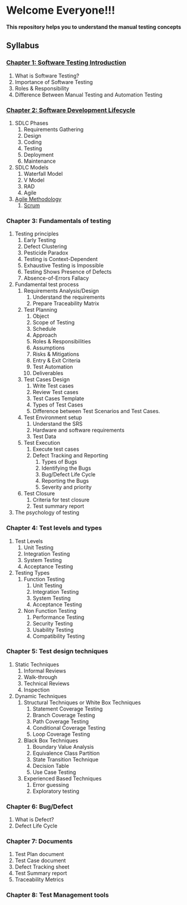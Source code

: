 # Welcome Everyone!!!


**This repository helps you to understand the manual testing concepts**

## Syllabus
### [Chapter 1: Software Testing Introduction](chapter1/software_testing_intro.md)
1. What is Software Testing?
2. Importance of Software Testing
3. Roles & Responsibility 
4. Difference Between Manual Testing and Automation Testing

### [Chapter 2: Software Development Lifecycle](chapter2/SDLC_phases_model.md)
1. SDLC Phases 
   1. Requirements Gathering
   2. Design
   3. Coding
   4. Testing
   5. Deployment
   6. Maintenance
2. SDLC Models 
   1. Waterfall Model
   2. V Model 
   3. RAD
   4. Agile
3. [Agile Methodology](chapter2/agile.md)
   1. [Scrum](chapter2/scrum.md)
   
### Chapter 3: Fundamentals of testing
1. Testing principles 
   1. Early Testing
   2. Defect Clustering
   3. Pesticide Paradox
   4. Testing is Context-Dependent
   5. Exhaustive Testing is Impossible
   6. Testing Shows Presence of Defects
   7. Absence-of-Errors Fallacy
2. Fundamental test process 
   1. Requirements Analysis/Design 
      1. Understand the requirements 
      2. Prepare Traceability Matrix
   2. Test Planning 
      1. Object 
      2. Scope of Testing
      3. Schedule
      4. Approach 
      5. Roles & Responsibilities 
      6. Assumptions
      7. Risks & Mitigations
      8. Entry & Exit Criteria
      9. Test Automation
      10. Deliverables
   3. Test Cases Design
      1. Write Test cases 
      2. Review Test cases 
      3. Test Cases Template 
      4. Types of Test Cases 
      5. Difference between Test Scenarios and Test Cases.
   4. Test Environment setup 
      1. Understand the SRS 
      2. Hardware and software requirements 
      3. Test Data
   5. Test Execution 
      1. Execute test cases 
      2. Defect Tracking and Reporting 
         1. Types of Bugs 
         2. Identifying the Bugs
         3. Bug/Defect Life Cycle
         4. Reporting the Bugs
         5. Severity and priority
   6. Test Closure
      1. Criteria for test closure
      2. Test summary report
3. The psychology of testing

### Chapter 4: Test levels and types
1. Test Levels 
   1. Unit Testing
   2. Integration Testing
   3. System Testing
   4. Acceptance Testing
2. Testing Types
   1. Function Testing 
      1. Unit Testing 
      2. Integration Testing
      3. System Testing
      4. Acceptance Testing
   2. Non Function Testing
      1. Performance Testing 
      2. Security Testing 
      3. Usability Testing
      4. Compatibility Testing 
### Chapter 5: Test design techniques
1. Static Techniques
   1. Informal Reviews 
   2. Walk-through
   3. Technical Reviews 
   4. Inspection 
2. Dynamic Techniques 
   1. Structural Techniques or White Box Techniques
      1. Statement Coverage Testing 
      2. Branch Coverage Testing 
      3. Path Coverage Testing 
      4. Conditional Coverage Testing 
      5. Loop Coverage Testing
   2. Black Box Techniques
      1. Boundary Value Analysis
      2. Equivalence Class Partition
      3. State Transition Technique
      5. Decision Table
      6. Use Case Testing
   3. Experienced Based Techniques
      1. Error guessing
      2. Exploratory testing
      
### Chapter 6: Bug/Defect
1. What is Defect?
2. Defect Life Cycle

### Chapter 7: Documents
1. Test Plan document 
2. Test Case document 
3. Defect Tracking sheet
4. Test Summary report 
5. Traceability Metrics 

### Chapter 8: Test Management tools 

